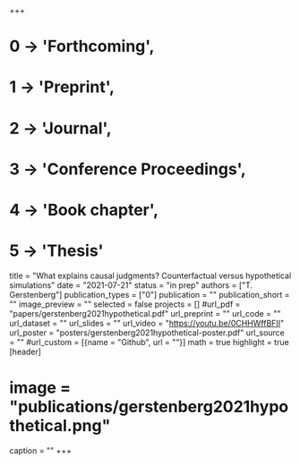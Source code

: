 +++
# 0 -> 'Forthcoming',
# 1 -> 'Preprint',
# 2 -> 'Journal',
# 3 -> 'Conference Proceedings',
# 4 -> 'Book chapter',
# 5 -> 'Thesis'

title = "What explains causal judgments? Counterfactual versus hypothetical simulations"
date = "2021-07-21"
status = "in prep"
authors = ["T. Gerstenberg"]
publication_types = ["0"]
publication = ""
publication_short = ""
image_preview = ""
selected = false
projects = []
#url_pdf = "papers/gerstenberg2021hypothetical.pdf"
url_preprint = ""
url_code = ""
url_dataset = ""
url_slides = ""
url_video = "https://youtu.be/0CHHWffBFII"
url_poster = "posters/gerstenberg2021hypothetical-poster.pdf"
url_source = ""
#url_custom = [{name = "Github", url = ""}]
math = true
highlight = true
[header]
# image = "publications/gerstenberg2021hypothetical.png"
caption = ""
+++
